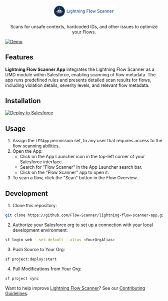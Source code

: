 <p align="center">
  <a href="https://github.com/Flow-Scanner">
    <img src="media/banner.png" style="width: 41%;" />
  </a>
</p>
<p align="center">Scans for unsafe contexts, hardcoded IDs, and other issues to optimize your Flows.</p>

[![Demo](media/lfsapp.gif)](https://github.com/Lightning-Flow-Scanner)

## Features

**Lightning Flow Scanner App** integrates the Lightning Flow Scanner as a UMD module within Salesforce, enabling scanning of flow metadata. The app runs predefined rules and presents detailed scan results for flows, including violation details, severity levels, and relevant flow metadata.

## Installation

<a href="https://githubsfdeploy.herokuapp.com?owner=Flow-Scanner&repo=lightning-flow-scanner-app&ref=main">
  <img alt="Deploy to Salesforce"
       src="https://raw.githubusercontent.com/afawcett/githubsfdeploy/master/deploy.png">
</a>

## Usage

1) Assign the `LFSApp` permission set, to any user that requires access to the flow scanning abilities.
2) Open the App:
   - Click on the App Launcher icon in the top-left corner of your Salesforce interface.
   - Search for "Flow Scanner" in the App Launcher search bar.
   - Click on the "Flow Scanner" app to open it.
3) To scan a flow, click the "Scan" button in the Flow Overview.

## Development

1) Clone this repository:

```sh
git clone https://github.com/Flow-Scanner/lightning-flow-scanner-app.git
```

2) Authorize your Salesforce org to set up a connection with your local development environment:

```sh
sf login web --set-default --alias <YourOrgAlias>
```

3) Push Source to Your Org:

```sh
sf project:deploy:start
```

4) Pull Modifications from Your Org:

```sh
sf project sync
```

Want to help improve [Lightning Flow Scanner](https://flow-scanner.github.io/lightning-flow-scanner-core/)? See our [Contributing Guidelines](https://github.com/Flow-Scanner/lightning-flow-scanner-core/blob/main/CONTRIBUTING.md).
